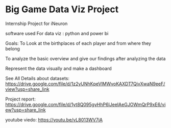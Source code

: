# Big Game Data Viz Project

Internship Project for iNeuron

software used For data viz : python and power bi

Goals: To Look at the birthplaces of each player and from where they belong

To analyze the basic overview and give our findings after analyzing the data

Represent the data visually and make a dashboard

See All Details about datasets: https://drive.google.com/file/d/1z2yUNhKpeVlMWvoKAXDT7QjvXwaN9eeF/view?usp=share_link

Project report: https://drive.google.com/file/d/1yt8Q095gyHhP6lJeeIAeGJOWmQrP9xE6/view?usp=share_link

youtube viedo: https://youtu.be/vL8013WV7jA

